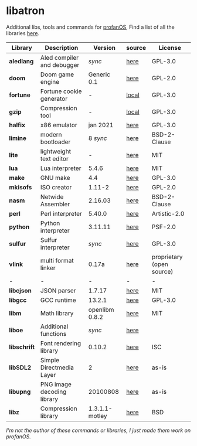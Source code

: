 # libatron

Additional libs, tools and commands for [profanOS](https://github.com/elydre/profanOS),
Find a list of all the libraries [here](https://github.com/elydre/profanOS/wiki/Dev-Links).

| Library | Description | Version | source | License |
|------|-------------|---------|--------|---------|
| **aledlang** | Aled compiler and debugger | *sync* | [here](https://github.com/elydre/aledlang) | GPL-3.0 |
| **doom** | Doom game engine | Generic 0.1 | [here](https://github.com/ozkl/doomgeneric) | GPL-2.0 |
| **fortune** | Fortune cookie generator | - | [local](cmd/fortune.c) | GPL-3.0 |
| **gzip** | Compression tool | - | [local](cmd/gzip.c) | GPL-3.0 |
| **halfix** | x86 emulator | jan 2021 | [here](https://github.com/nepx/halfix) | GPL-3.0 |
| **limine** | modern bootloader | 8 *sync* | [here](https://github.com/limine-bootloader/limine) | BSD-2-Clause |
| **lite** | lightweight text editor | - | [here](https://github.com/rxi/lite) | MIT |
| **lua** | Lua interpreter | 5.4.6 | [here](https://github.com/lua/lua) | MIT |
| **make** | GNU make | 4.4 | [here](https://www.gnu.org/software/make/) | GPL-3.0 |
| **mkisofs** | ISO creator | 1.11-2 | [here](https://sources.debian.org/src/mkisofs/1.11-2) | GPL-2.0 |
| **nasm** | Netwide Assembler | 2.16.03 | [here](https://www.nasm.us/) | BSD-2-Clause |
| **perl** | Perl interpreter | 5.40.0 | [here](https://www.perl.org/) | Artistic-2.0 |
| **python** | Python interpreter | 3.11.11 | [here](https://www.python.org/) | PSF-2.0 |
| **sulfur** | Sulfur interpreter | *sync* | [here](https://github.com/asqel/sulfur_lang) | GPL-3.0 |
| **vlink** | multi format linker | 0.17a | [here](https://web.archive.org/web/20221203014918/http://sun.hasenbraten.de/vlink/index.php?view=main) | proprietary (open source) |
| - | - | - | - | - |
| **libcjson** | JSON parser | 1.7.17 | [here](https://github.com/DaveGamble/cJSON) | MIT |
| **libgcc** | GCC runtime | 13.2.1 | [here](https://gcc.gnu.org/) | GPL-3.0 |
| **libm** | Math library | openlibm 0.8.2 | [here](https://github.com/JuliaMath/openlibm) | MIT |
| **liboe** | Additional functions | *sync* | [here](https://github.com/asqel/oeuf) | |
| **libschrift** | Font rendering library | 0.10.2| [here](https://github.com/tomolt/libschrift) | ISC |
| **libSDL2** | Simple Directmedia Layer | 2 | [here](https://github.com/libsdl-org/SDL/tree/SDL2) | as-is |
| **libupng** | PNG image decoding library | 20100808 | [here](https://github.com/elanthis/upng) | as-is |
| **libz** | Compression library | 1.3.1.1-motley | [here](https://github.com/openbsd/src/tree/master/lib/libz) | BSD |

*I'm not the author of these commands or libraries, I just made them work on profanOS.*
